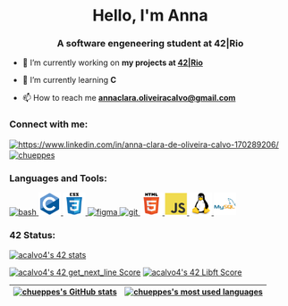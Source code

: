 <h1 align="center">Hello, I'm Anna</h1>
<h3 align="center">A software engeneering student at 42|Rio</h3>

- 🔭 I’m currently working on **my projects at [42|Rio](https://42.rio)**

- 🌱 I’m currently learning **C**

- 📫 How to reach me **annaclara.oliveiracalvo@gmail.com**

<h3 align="left">Connect with me:</h3>
<p align="left">
<a href="https://linkedin.com/in/https://www.linkedin.com/in/anna-clara-de-oliveira-calvo-170289206/" target="blank"><img align="center" src="https://raw.githubusercontent.com/rahuldkjain/github-profile-readme-generator/master/src/images/icons/Social/linked-in-alt.svg" alt="https://www.linkedin.com/in/anna-clara-de-oliveira-calvo-170289206/" height="30" width="40" /></a>
<a href="https://instagram.com/chueppes" target="blank"><img align="center" src="https://raw.githubusercontent.com/rahuldkjain/github-profile-readme-generator/master/src/images/icons/Social/instagram.svg" alt="chueppes" height="30" width="40" /></a>
</p>

<h3 align="left">Languages and Tools:</h3>
<p align="left"> <a href="https://www.gnu.org/software/bash/" target="_blank" rel="noreferrer"> <img src="https://www.vectorlogo.zone/logos/gnu_bash/gnu_bash-icon.svg" alt="bash" width="40" height="40"/> </a> <a href="https://www.cprogramming.com/" target="_blank" rel="noreferrer"> <img src="https://raw.githubusercontent.com/devicons/devicon/master/icons/c/c-original.svg" alt="c" width="40" height="40"/> </a> <a href="https://www.w3schools.com/css/" target="_blank" rel="noreferrer"> <img src="https://raw.githubusercontent.com/devicons/devicon/master/icons/css3/css3-original-wordmark.svg" alt="css3" width="40" height="40"/> </a> <a href="https://www.figma.com/" target="_blank" rel="noreferrer"> <img src="https://www.vectorlogo.zone/logos/figma/figma-icon.svg" alt="figma" width="40" height="40"/> </a> <a href="https://git-scm.com/" target="_blank" rel="noreferrer"> <img src="https://www.vectorlogo.zone/logos/git-scm/git-scm-icon.svg" alt="git" width="40" height="40"/> </a> <a href="https://www.w3.org/html/" target="_blank" rel="noreferrer"> <img src="https://raw.githubusercontent.com/devicons/devicon/master/icons/html5/html5-original-wordmark.svg" alt="html5" width="40" height="40"/> </a> <a href="https://developer.mozilla.org/en-US/docs/Web/JavaScript" target="_blank" rel="noreferrer"> <img src="https://raw.githubusercontent.com/devicons/devicon/master/icons/javascript/javascript-original.svg" alt="javascript" width="40" height="40"/> </a> <a href="https://www.linux.org/" target="_blank" rel="noreferrer"> <img src="https://raw.githubusercontent.com/devicons/devicon/master/icons/linux/linux-original.svg" alt="linux" width="40" height="40"/> </a> <a href="https://www.mysql.com/" target="_blank" rel="noreferrer"> <img src="https://raw.githubusercontent.com/devicons/devicon/master/icons/mysql/mysql-original-wordmark.svg" alt="mysql" width="40" height="40"/> </a> </p>

<h3 align="left">42 Status:</h3>
<a href="https://github.com/JaeSeoKim/badge42"><img src="https://badge42.vercel.app/api/v2/cl3w5gy3a008409jt1z1riaa7/stats?cursusId=21&coalitionId=undefined" alt="acalvo4's 42 stats" /></a>

<a href="https://github.com/JaeSeoKim/badge42"><img src="https://badge42.vercel.app/api/v2/cl3w5gy3a008409jt1z1riaa7/project/2607759" alt="acalvo4's 42 get_next_line Score" /></a>
<a href="https://github.com/JaeSeoKim/badge42"><img src="https://badge42.vercel.app/api/v2/cl3w5gy3a008409jt1z1riaa7/project/2580092" alt="acalvo4's 42 Libft Score" /></a>

| [![chueppes's GitHub stats](https://github-readme-stats.vercel.app/api?username=chueppes&count_private=true&show_icons=true&hide=issues&hide_border=true&theme=tokyonight&locale=en)](https://github.com/chueppes?tab=repositories) | [![chueppes's most used languages](https://github-readme-stats.vercel.app/api/top-langs/?username=chueppes&layout=compact&hide_border=true&theme=tokyonight&locale=en)](https://github.com/chueppes?tab=repositories) |
|:-:|:-:|


